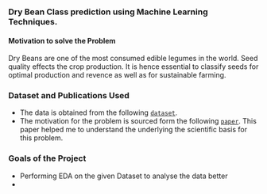 ### Dry Bean Class prediction using Machine Learning Techniques.
#### Motivation to solve the Problem
Dry Beans are one of the most consumed edible legumes in the world. Seed quality effects the crop production. It is hence essential to classify seeds for optimal production and revence as well as for sustainable farming.

### Dataset and Publications Used
- The data is obtained from the following   [`dataset`](https://archive.ics.uci.edu/ml/datasets/Dry+Bean+Dataset).
- The motivation for the problem is sourced form the following [ `paper`](https://www.sciencedirect.com/science/article/abs/pii/S0168169919311573?via=ihub). This paper helped me to understand the underlying the scientific basis for this problem.

### Goals of the Project
- Performing EDA on the given Dataset to analyse the data better
- 
